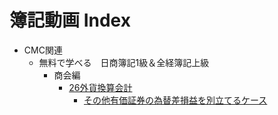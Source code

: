 # 簿記動画 Index

+ CMC関連
  + 無料で学べる　日商簿記1級＆全経簿記上級
    + 商会編
      + [26外貨換算会計](https://www.youtube.com/watch?v=CwOL9dgTpOE)
        + [その他有価証券の為替差損益を別立てるケース](https://www.youtube.com/watch?t=2634&v=CwOL9dgTpOE)


